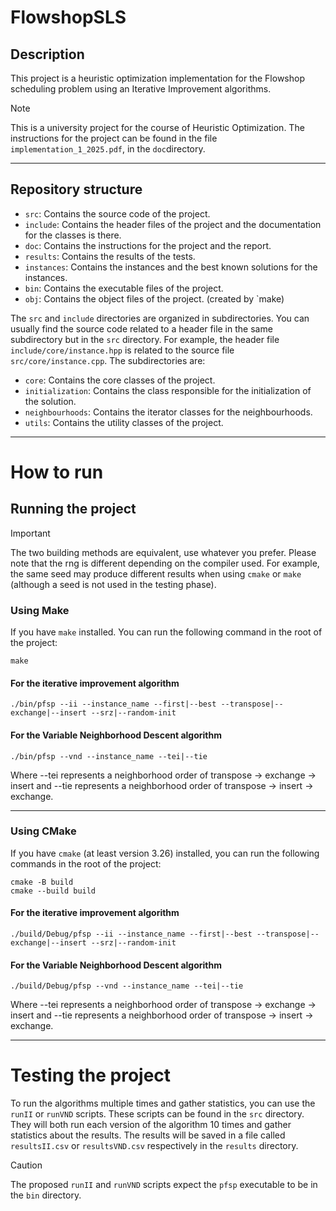 # FlowshopSLS

## Description
This project is a heuristic optimization implementation for the Flowshop scheduling problem using an Iterative Improvement algorithms.
> [!Note]
> This is a university project for the course of Heuristic Optimization. The instructions for the project can be found in the file `implementation_1_2025.pdf`, in the `doc`directory.

---

## Repository structure

- `src`: Contains the source code of the project.
- `include`: Contains the header files of the project and the documentation for the classes is there.
- `doc`: Contains the instructions for the project and the report.
- `results`: Contains the results of the tests.
- `instances`: Contains the instances and the best known solutions for the instances.
- `bin`: Contains the executable files of the project.
- `obj`: Contains the object files of the project. (created by `make)

The `src` and `include` directories are organized in subdirectories. You can usually find the source code related to a header file in the same subdirectory but in the `src` directory.
For example, the header file `include/core/instance.hpp` is related to the source file `src/core/instance.cpp`.
The subdirectories are:
- `core`: Contains the core classes of the project.
- `initialization`: Contains the class responsible for the initialization of the solution.
- `neighbourhoods`: Contains the iterator classes for the neighbourhoods.
- `utils`: Contains the utility classes of the project.
---
# How to run

## Running the project
> [!Important]
> The two building methods are equivalent, use whatever you prefer.
> Please note that the rng is different depending on the compiler used. For example, the same seed may produce different results when using `cmake` or `make` (although a seed is not used in the testing phase).

### Using Make
If you have `make` installed. You can run the following command in the root of the project:

```shell
make
```

#### For the iterative improvement algorithm
```shell
./bin/pfsp --ii --instance_name --first|--best --transpose|--exchange|--insert --srz|--random-init
```

#### For the Variable Neighborhood Descent algorithm
```shell
./bin/pfsp --vnd --instance_name --tei|--tie
```
Where --tei represents a neighborhood order of transpose -> exchange -> insert and --tie represents a neighborhood order of transpose -> insert -> exchange.

---

### Using CMake
If you have `cmake` (at least version 3.26) installed, you can run the following commands in the root of the project:

```shell
cmake -B build
cmake --build build
```
#### For the iterative improvement algorithm
```shell
./build/Debug/pfsp --ii --instance_name --first|--best --transpose|--exchange|--insert --srz|--random-init
```

#### For the Variable Neighborhood Descent algorithm
```shell
./build/Debug/pfsp --vnd --instance_name --tei|--tie
```
Where --tei represents a neighborhood order of transpose -> exchange -> insert and --tie represents a neighborhood order of transpose -> insert -> exchange.

---

# Testing the project
To run the algorithms multiple times and gather statistics, you can use the `runII` or `runVND` scripts. These scripts can be found in the `src` directory.
They will both run each version of the algorithm 10 times and gather statistics about the results. The results will be saved in a file called `resultsII.csv` or `resultsVND.csv` respectively in the `results` directory.

> [!Caution]
> The proposed `runII` and `runVND` scripts expect the `pfsp` executable to be in the `bin` directory.
